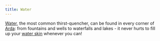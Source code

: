 ```yaml
---
title: Water
---
```


[Water](Water "wikilink"), the most common thirst-quencher, can be found
in every corner of [Arda](Arda "wikilink"): from fountains and wells to
waterfalls and lakes - it never hurts to fill up your [water
skin](skin "wikilink") whenever you can!